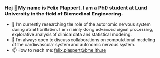 ### Hej 👋 My name is Felix Plappert. I am a PhD student at Lund University in the field of Biomedical Engineering.

- 🔭 I’m currently researching the role of the autonomic nervous system during atrial fibrillation. I am mainly doing advanced signal processing, explorative analysis of clinical data and statistical modeling.
- 👯 I’m always open to discuss collaborations on computational modeling of the cardiovascular system and autonomic nervous system.
- 📫 How to reach me: felix.plappert@bme.lth.se
<!--
**PlappertF/PlappertF** is a ✨ _special_ ✨ repository because its `README.md` (this file) appears on your GitHub profile.

Here are some ideas to get you started:

- 🔭 I’m currently working on test
- 🌱 I’m currently learning ...
- 👯 I’m looking to collaborate on ...
- 🤔 I’m looking for help with ...
- 💬 Ask me about ...
- 📫 How to reach me: ...
- 😄 Pronouns: ...
- ⚡ Fun fact: ...
-->
